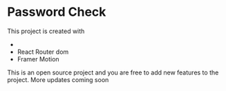 <h1>Password Check</h1>

This project is created with
<ul>
  <li><React/li>  
  <li>React Router dom</li>  
  <li>Framer Motion</li>  
</ul>

This is an open source project and  you are free to add new features to the project. More updates coming soon
